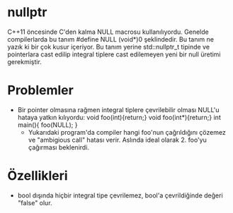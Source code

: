 # nullptr

C++11 öncesinde C'den kalma NULL macrosu kullanılıyordu. Genelde compilerlarda bu tanım #define NULL (void*)0 şeklindedir. Bu tanım ne yazık ki bir çok kusur içeriyor. Bu tanım yerine std::nullptr_t tipinde ve pointerlara cast edilip integral tiplere cast edilemeyen yeni bir null üretimi gerekmiştir.

# Problemler
- Bir pointer olmasına rağmen integral tiplere çevrilebilir olması NULL'u hataya yatkın kılıyordu:
    void foo(int){return;}
    void foo(int*){return;}
    int main(){
        foo(NULL);
    }
  - Yukarıdaki program'da compiler hangi foo'nun çağrıldığını çözemez ve "ambigious call" hatası verir. Aslında ideal olarak 2. foo'yu çağırması beklenirdi.

# Özellikleri
- bool dışında hiçbir integral tipe çevrilemez, bool'a çevrildiğinde değeri "false" olur.